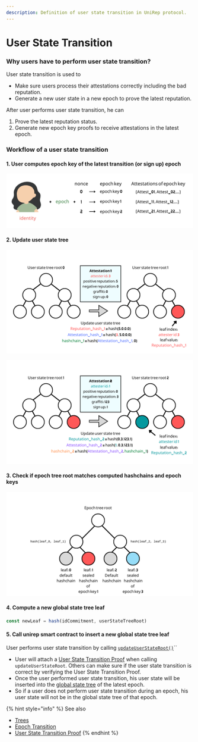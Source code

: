 ```yaml
---
description: Definition of user state transition in UniRep protocol.
---
```


# User State Transition

### Why users have to perform user state transition?

User state transition is used to&#x20;

* Make sure users process their attestations correctly including the bad reputation.
* Generate a new user state in a new epoch to prove the latest reputation.

After user performs user state transition, he can&#x20;

1. Prove the latest reputation status.
2. Generate new epoch key proofs to receive attestations in the latest epoch.

### Workflow of a user state transition

#### 1. User computes epoch key of the latest transition (or sign up) epoch

![Epoch keys are iterated computed in the circuits.](<../../.gitbook/assets/截圖 2022-07-21 下午3.40.29.png>)

#### 2. Update user state tree

![Step 1: update leaf index 3](../../.gitbook/assets/8.png)

![Step 2: update leaf index 1](../../.gitbook/assets/9.png)

#### 3. Check if epoch tree root matches computed hashchains and epoch keys

![](<../../.gitbook/assets/epoch tree (1).png>)

#### 4. Compute a new global state tree leaf

```typescript
const newLeaf = hash(idCommitment, userStateTreeRoot)
```

#### 5. Call unirep smart contract to insert a new global state tree leaf

User performs user state transition by calling [`updateUserStateRoot()`](https://github.com/Unirep/Unirep/blob/f3502e1a551f63ab44b73444b60ead8731d45167/packages/contracts/contracts/Unirep.sol#L559)``

* User will attach a [User State Transition Proof](../../circuits/user-state-transition-proof.md) when calling `updateUserStateRoot`. Others can make sure if the user state transition is correct by verifying the User State Transition Proof.
* Once the user performed user state transition, his user state will be inserted into the [global state tree](trees.md#global-state-tree) of the latest epoch.
* So if a user does not perform user state transition during an epoch, his user state will not be in the global state tree of that epoch.

{% hint style="info" %}
See also

* [Trees](trees.md)
* [Epoch Transition](epoch.md)
* [User State Transition Proof](../../circuits/user-state-transition-proof.md)
{% endhint %}
